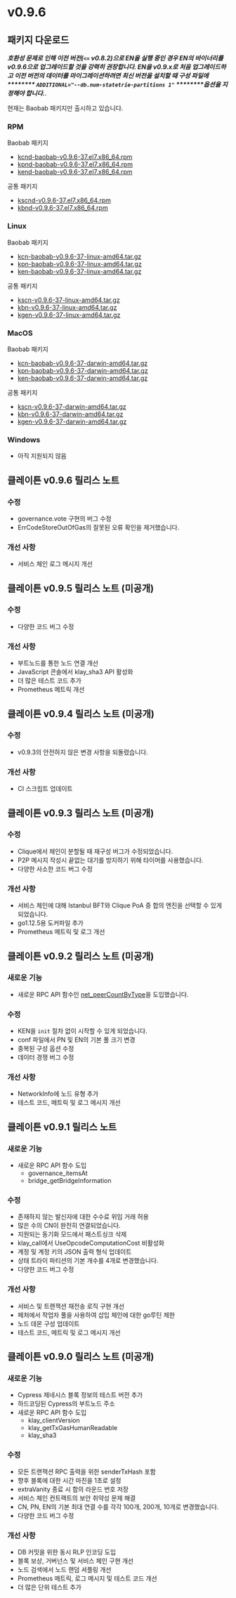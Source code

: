 # v0.9.6

## 패키지 다운로드 <a href="#package-downloads" id="package-downloads"></a>

_**호환성 문제로 인해 이전 버전(`<=` v0.8.2)으로 EN을 실행 중인 경우 EN의 바이너리를 v0.9.6으로 업그레이드할 것을 강력히 권장합니다. EN을 v0.9.x로 처음 업그레이드하고 이전 버전의 데이터를 마이그레이션하려면 최신 버전을 설치할 때 구성 파일에 \*\*\*\*\*\*\*\* ****`ADDITIONAL="--db.num-statetrie-partitions 1"`**** \*\*\*\*\*\*\*\*옵션을 지정해야 합니다.**_.

현재는 Baobab 패키지만 출시하고 있습니다.

### RPM <a href="#rpm" id="rpm"></a>

Baobab 패키지

- [kcnd-baobab-v0.9.6-37.el7.x86_64.rpm](http://packages.klaytn.net/klaytn/v0.9.6/kcnd-baobab-v0.9.6-37.el7.x86_64.rpm)
- [kpnd-baobab-v0.9.6-37.el7.x86_64.rpm](http://packages.klaytn.net/klaytn/v0.9.6/kpnd-baobab-v0.9.6-37.el7.x86_64.rpm)
- [kend-baobab-v0.9.6-37.el7.x86_64.rpm](http://packages.klaytn.net/klaytn/v0.9.6/kend-baobab-v0.9.6-37.el7.x86_64.rpm)

공통 패키지

- [kscnd-v0.9.6-37.el7.x86_64.rpm](http://packages.klaytn.net/klaytn/v0.9.6/kscnd-v0.9.6-37.el7.x86_64.rpm)
- [kbnd-v0.9.6-37.el7.x86_64.rpm](http://packages.klaytn.net/klaytn/v0.9.6/kbnd-v0.9.6-37.el7.x86_64.rpm)

### Linux <a href="#linux" id="linux"></a>

Baobab 패키지

- [kcn-baobab-v0.9.6-37-linux-amd64.tar.gz](http://packages.klaytn.net/klaytn/v0.9.6/kcn-baobab-v0.9.6-37-linux-amd64.tar.gz)
- [kpn-baobab-v0.9.6-37-linux-amd64.tar.gz](http://packages.klaytn.net/klaytn/v0.9.6/kpn-baobab-v0.9.6-37-linux-amd64.tar.gz)
- [ken-baobab-v0.9.6-37-linux-amd64.tar.gz](http://packages.klaytn.net/klaytn/v0.9.6/ken-baobab-v0.9.6-37-linux-amd64.tar.gz)

공통 패키지

- [kscn-v0.9.6-37-linux-amd64.tar.gz](http://packages.klaytn.net/klaytn/v0.9.6/kscn-v0.9.6-37-linux-amd64.tar.gz)
- [kbn-v0.9.6-37-linux-amd64.tar.gz](http://packages.klaytn.net/klaytn/v0.9.6/kbn-v0.9.6-37-linux-amd64.tar.gz)
- [kgen-v0.9.6-37-linux-amd64.tar.gz](http://packages.klaytn.net/klaytn/v0.9.6/kgen-v0.9.6-37-linux-amd64.tar.gz)

### MacOS <a href="#macos" id="macos"></a>

Baobab 패키지

- [kcn-baobab-v0.9.6-37-darwin-amd64.tar.gz](http://packages.klaytn.net/klaytn/v0.9.6/kcn-baobab-v0.9.6-37-darwin-amd64.tar.gz)
- [kpn-baobab-v0.9.6-37-darwin-amd64.tar.gz](http://packages.klaytn.net/klaytn/v0.9.6/kpn-baobab-v0.9.6-37-darwin-amd64.tar.gz)
- [ken-baobab-v0.9.6-37-darwin-amd64.tar.gz](http://packages.klaytn.net/klaytn/v0.9.6/ken-baobab-v0.9.6-37-darwin-amd64.tar.gz)

공통 패키지

- [kscn-v0.9.6-37-darwin-amd64.tar.gz](http://packages.klaytn.net/klaytn/v0.9.6/kscn-v0.9.6-37-darwin-amd64.tar.gz)
- [kbn-v0.9.6-37-darwin-amd64.tar.gz](http://packages.klaytn.net/klaytn/v0.9.6/kbn-v0.9.6-37-darwin-amd64.tar.gz)
- [kgen-v0.9.6-37-darwin-amd64.tar.gz](http://packages.klaytn.net/klaytn/v0.9.6/kgen-v0.9.6-37-darwin-amd64.tar.gz)

### Windows <a href="#windows" id="windows"></a>

- 아직 지원되지 않음

## 클레이튼 v0.9.6 릴리스 노트 <a href="#release-notes-for-klaytn-v0-9-6" id="release-notes-for-klaytn-v0-9-6"></a>

### 수정 <a href="#fixes" id="fixes"></a>

- governance.vote 구현의 버그 수정
- ErrCodeStoreOutOfGas의 잘못된 오류 확인을 제거했습니다.

### 개선 사항 <a href="#improvements" id="improvements"></a>

- 서비스 체인 로그 메시지 개선

## 클레이튼 v0.9.5 릴리스 노트 (미공개) <a href="#release-notes-for-klaytn-v0-9-5-unpublished" id="release-notes-for-klaytn-v0-9-5-unpublished"></a>

### 수정 <a href="#fixes" id="fixes"></a>

- 다양한 코드 버그 수정

### 개선 사항 <a href="#improvements" id="improvements"></a>

- 부트노드를 통한 노드 연결 개선
- JavaScript 콘솔에서 klay_sha3 API 활성화
- 더 많은 테스트 코드 추가
- Prometheus 메트릭 개선

## 클레이튼 v0.9.4 릴리스 노트 (미공개) <a href="#release-notes-for-klaytn-v0-9-4-unpublished" id="release-notes-for-klaytn-v0-9-4-unpublished"></a>

### 수정 <a href="#fixes" id="fixes"></a>

- v0.9.3의 안전하지 않은 변경 사항을 되돌렸습니다.

### 개선 사항 <a href="#improvements" id="improvements"></a>

- CI 스크립트 업데이트

## 클레이튼 v0.9.3 릴리스 노트 (미공개) <a href="#release-notes-for-klaytn-v0-9-3-unpublished" id="release-notes-for-klaytn-v0-9-3-unpublished"></a>

### 수정 <a href="#fixes" id="fixes"></a>

- Clique에서 체인이 분할될 때 재구성 버그가 수정되었습니다.
- P2P 메시지 작성시 끝없는 대기를 방지하기 위해 타이머를 사용했습니다.
- 다양한 사소한 코드 버그 수정

### 개선 사항 <a href="#improvements" id="improvements"></a>

- 서비스 체인에 대해 Istanbul BFT와 Clique PoA 중 합의 엔진을 선택할 수 있게 되었습니다.
- go1.12.5용 도커파일 추가
- Prometheus 메트릭 및 로그 개선

## 클레이튼 v0.9.2 릴리스 노트 (미공개) <a href="#release-notes-for-klaytn-v0-9-2-unpublished" id="release-notes-for-klaytn-v0-9-2-unpublished"></a>

### 새로운 기능 <a href="#new-features" id="new-features"></a>

- 새로운 RPC API 함수인 [net_peerCountByType](../../references/json-rpc/network.md#net_peercountbytype)을 도입했습니다.

### 수정 <a href="#fixes" id="fixes"></a>

- KEN을 `init` 절차 없이 시작할 수 있게 되었습니다.
- conf 파일에서 PN 및 EN의 기본 풀 크기 변경
- 중복된 구성 옵션 수정
- 데이터 경쟁 버그 수정

### 개선 사항 <a href="#improvements" id="improvements"></a>

- NetworkInfo에 노드 유형 추가
- 테스트 코드, 메트릭 및 로그 메시지 개선

## 클레이튼 v0.9.1 릴리스 노트 <a href="#release-notes-for-klaytn-v0-9-1" id="release-notes-for-klaytn-v0-9-1"></a>

### 새로운 기능 <a href="#new-features" id="new-features"></a>

- 새로운 RPC API 함수 도입
  - governance_itemsAt
  - bridge_getBridgeInformation

### 수정 <a href="#fixes" id="fixes"></a>

- 존재하지 않는 발신자에 대한 수수료 위임 거래 허용
- 많은 수의 CN이 완전히 연결되었습니다.
- 지원되는 동기화 모드에서 패스트싱크 삭제
- klay_call에서 UseOpcodeComputationCost 비활성화
- 계정 및 계정 키의 JSON 출력 형식 업데이트
- 상태 트라이 파티션의 기본 개수를 4개로 변경했습니다.
- 다양한 코드 버그 수정

### 개선 사항 <a href="#improvements" id="improvements"></a>

- 서비스 및 트랜잭션 재전송 로직 구현 개선
- 페처에서 작업자 풀을 사용하여 삽입 체인에 대한 go루틴 제한
- 노드 데몬 구성 업데이트
- 테스트 코드, 메트릭 및 로그 메시지 개선

## 클레이튼 v0.9.0 릴리스 노트 (미공개) <a href="#release-notes-for-klaytn-v0-9-0-unpublished" id="release-notes-for-klaytn-v0-9-0-unpublished"></a>

### 새로운 기능 <a href="#new-features" id="new-features"></a>

- Cypress 제네시스 블록 정보의 테스트 버전 추가
- 하드코딩된 Cypress의 부트노드 주소
- 새로운 RPC API 함수 도입
  - klay_clientVersion
  - klay_getTxGasHumanReadable
  - klay_sha3

### 수정 <a href="#fixes" id="fixes"></a>

- 모든 트랜잭션 RPC 출력을 위한 senderTxHash 포함
- 향후 블록에 대한 시간 마진을 1초로 설정
- extraVanity 종료 시 합의 라운드 번호 저장
- 서비스 체인 컨트랙트의 보안 취약성 문제 해결
- CN, PN, EN의 기본 최대 연결 수를 각각 100개, 200개, 10개로 변경했습니다.
- 다양한 코드 버그 수정

### 개선 사항 <a href="#improvements" id="improvements"></a>

- DB 커밋을 위한 동시 RLP 인코딩 도입
- 블록 보상, 거버넌스 및 서비스 체인 구현 개선
- 노드 검색에서 노드 랜덤 셔플링 개선
- Prometheus 메트릭, 로그 메시지 및 테스트 코드 개선
- 더 많은 단위 테스트 추가
